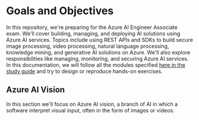 # Goals and Objectives
In this repository, we're preparing for the Azure AI Engineer Associate exam. We'll cover building, managing, and deploying AI solutions using Azure AI services. Topics include using REST APIs and SDKs to build secure image processing, video processing, natural language processing, knowledge mining, and generative AI solutions on Azure. We'll also explore responsibilities like managing, monitoring, and securing Azure AI services. In this documentation, we will follow all the modules specified [here in the study guide](https://learn.microsoft.com/en-us/credentials/certifications/resources/study-guides/ai-102) and try to design or reproduce hands-on exercises. 

## Azure AI Vision
In this section we'll focus on Azure AI vision, a branch of AI in which a software interpret visual input, often in the form of images or videos. 
